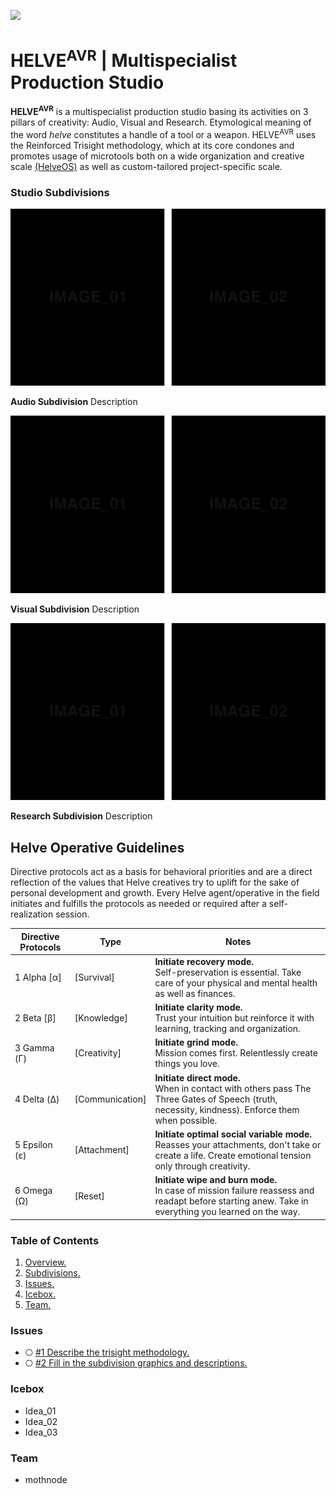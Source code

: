 ![](https://user-images.githubusercontent.com/2768053/45264520-3d0c7a00-b43e-11e8-899c-790441ae68eb.png)

<a name="overview"></a>
# HELVE<sup>AVR</sup> | Multispecialist Production Studio 

**HELVE<sup>AVR</sup>** is a multispecialist production studio basing its activities on 3 pillars of creativity: Audio, Visual and Research. Etymological meaning of the word *helve* constitutes a handle of a tool or a weapon. HELVE<sup>AVR</sup> uses the Reinforced Trisight methodology, which at its core condones and promotes usage of microtools both on a wide organization and creative scale [(HelveOS)](https://github.com/HELVE/helveOS) as well as custom-tailored project-specific scale.

<a name="divisions"></a>
### Studio Subdivisions

![](assets/readme_visuals/example-dual-gallery.png)

**Audio Subdivision** Description

![](assets/readme_visuals/example-dual-gallery.png)

**Visual Subdivision** Description

![](assets/readme_visuals/example-dual-gallery.png)

**Research Subdivision** Description

## Helve Operative Guidelines

Directive protocols act as a basis for behavioral priorities and are a direct reflection of the values that Helve creatives try to uplift for the sake of personal development and growth. Every Helve agent/operative in the field initiates and fulfills the protocols as needed or required after a self-realization session. 

Directive Protocols | Type | Notes
------------ | ------------- | -------------
1 Alpha [α] | [Survival] | **Initiate recovery mode.** <br> Self-preservation is essential. Take care of your physical and mental health as well as finances.
2 Beta [β] | [Knowledge] | **Initiate clarity mode.** <br> Trust your intuition but reinforce it with learning, tracking and organization. 
3 Gamma (Γ) | [Creativity] | **Initiate grind mode.** <br> Mission comes first. Relentlessly create things you love.
4 Delta (Δ) | [Communication] | **Initiate direct mode.** <br> When in contact with others pass The Three Gates of Speech (truth, necessity, kindness). Enforce them when possible.
5 Epsilon (ε) | [Attachment] | **Initiate optimal social variable mode.** <br> Reasses your attachments, don't take or create a life. Create emotional tension only through creativity.
6 Omega (Ω) | [Reset] | **Initiate wipe and burn mode.** <br> In case of mission failure reassess and readapt before starting anew. Take in everything you learned on the way.

### Table of Contents
1. [Overview.](#overview)
2. [Subdivisions.](#divisions)
3. [Issues.](#issues)
4. [Icebox.](#icebox)
7. [Team.](#team)

<a name="issues"></a>
### Issues
+ ⎔ [#1 Describe the trisight methodology.](https://github.com/HELVE/helve-intro/issues/1)
+ ⎔ [#2 Fill in the subdivision graphics and descriptions.](https://github.com/HELVE/helve-intro/issues/2)

<a name="icebox"></a>
### Icebox
+ Idea_01
+ Idea_02
+ Idea_03

<a name="team"></a>
### Team

+ mothnode

